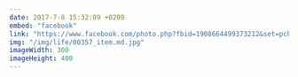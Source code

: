 ```yaml
---
date: 2017-7-8 15:32:09 +0200
embed: "facebook"
link: "https://www.facebook.com/photo.php?fbid=1908664499373212&set=pcb.1908644666041862&type=3&theater"
img: "/img/life/00357_item.md.jpg"
imageWidth: 300
imageHeight: 400
---
```

